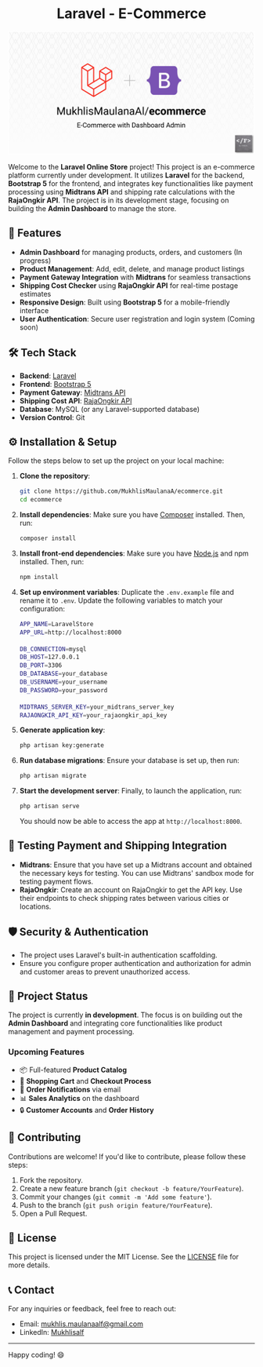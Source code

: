<h1 align="center">Laravel - E-Commerce</h1>

![banner](banner-repo-github.png)

Welcome to the **Laravel Online Store** project! This project is an e-commerce platform currently under development. It utilizes **Laravel** for the backend, **Bootstrap 5** for the frontend, and integrates key functionalities like payment processing using **Midtrans API** and shipping rate calculations with the **RajaOngkir API**. The project is in its development stage, focusing on building the **Admin Dashboard** to manage the store.


## 🚀 Features

- **Admin Dashboard** for managing products, orders, and customers (In progress)
- **Product Management**: Add, edit, delete, and manage product listings
- **Payment Gateway Integration** with **Midtrans** for seamless transactions
- **Shipping Cost Checker** using **RajaOngkir API** for real-time postage estimates
- **Responsive Design**: Built using **Bootstrap 5** for a mobile-friendly interface
- **User Authentication**: Secure user registration and login system (Coming soon)

## 🛠️ Tech Stack

- **Backend**: [Laravel](https://laravel.com/)
- **Frontend**: [Bootstrap 5](https://getbootstrap.com/)
- **Payment Gateway**: [Midtrans API](https://midtrans.com/)
- **Shipping Cost API**: [RajaOngkir API](https://rajaongkir.com/)
- **Database**: MySQL (or any Laravel-supported database)
- **Version Control**: Git

## ⚙️ Installation & Setup

Follow the steps below to set up the project on your local machine:

1. **Clone the repository**:
    ```bash
    git clone https://github.com/MukhlisMaulanaA/ecommerce.git
    cd ecommerce
    ```

2. **Install dependencies**:
    Make sure you have [Composer](https://getcomposer.org/) installed. Then, run:
    ```bash
    composer install
    ```

3. **Install front-end dependencies**:
    Make sure you have [Node.js](https://nodejs.org/) and npm installed. Then, run:
    ```bash
    npm install
    ```

4. **Set up environment variables**:
    Duplicate the `.env.example` file and rename it to `.env`. Update the following variables to match your configuration:
    ```bash
    APP_NAME=LaravelStore
    APP_URL=http://localhost:8000

    DB_CONNECTION=mysql
    DB_HOST=127.0.0.1
    DB_PORT=3306
    DB_DATABASE=your_database
    DB_USERNAME=your_username
    DB_PASSWORD=your_password

    MIDTRANS_SERVER_KEY=your_midtrans_server_key
    RAJAONGKIR_API_KEY=your_rajaongkir_api_key
    ```

5. **Generate application key**:
    ```bash
    php artisan key:generate
    ```

6. **Run database migrations**:
    Ensure your database is set up, then run:
    ```bash
    php artisan migrate
    ```

7. **Start the development server**:
    Finally, to launch the application, run:
    ```bash
    php artisan serve
    ```

    You should now be able to access the app at `http://localhost:8000`.

## 🧪 Testing Payment and Shipping Integration

- **Midtrans**: Ensure that you have set up a Midtrans account and obtained the necessary keys for testing. You can use Midtrans' sandbox mode for testing payment flows.
- **RajaOngkir**: Create an account on RajaOngkir to get the API key. Use their endpoints to check shipping rates between various cities or locations.

## 🛡️ Security & Authentication

- The project uses Laravel's built-in authentication scaffolding.
- Ensure you configure proper authentication and authorization for admin and customer areas to prevent unauthorized access.

## 🌱 Project Status

The project is currently **in development**. The focus is on building out the **Admin Dashboard** and integrating core functionalities like product management and payment processing.

### Upcoming Features

- 📦 Full-featured **Product Catalog**
- 🛒 **Shopping Cart** and **Checkout Process**
- 📧 **Order Notifications** via email
- 📊 **Sales Analytics** on the dashboard
- 🔒 **Customer Accounts** and **Order History**

## 🤝 Contributing

Contributions are welcome! If you'd like to contribute, please follow these steps:

1. Fork the repository.
2. Create a new feature branch (`git checkout -b feature/YourFeature`).
3. Commit your changes (`git commit -m 'Add some feature'`).
4. Push to the branch (`git push origin feature/YourFeature`).
5. Open a Pull Request.

## 📝 License

This project is licensed under the MIT License. See the [LICENSE](LICENSE) file for more details.

## 📞 Contact

For any inquiries or feedback, feel free to reach out:

- Email: mukhlis.maulanaalf@gmail.com
- LinkedIn: [Mukhlisalf](www.linkedin.com/in/mukhlisalf)

---

Happy coding! 😄